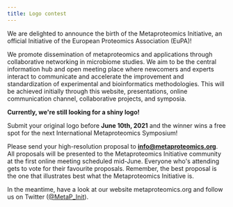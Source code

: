 ```yaml
---
title: Logo contest
---
```


We are delighted to announce the birth of the Metaproteomics Initiative, an official Initiative of the European Proteomics Association (EuPA)!

We promote dissemination of metaproteomics and applications through collaborative networking in microbiome studies. We aim to be the central information hub and open meeting place where newcomers and experts interact to communicate and accelerate the improvement and standardization of experimental and bioinformatics methodologies. This will be achieved initially through this website, presentations, online communication channel, collaborative projects, and symposia.

**Currently, we're still looking for a shiny logo!**

Submit your original logo before **June 10th, 2021** and the winner wins a free spot for the next International Metaproteomics Symposium!

Please send your high-resolution proposal to **info@metaproteomics.org**. All proposals will be presented to the Metaproteomics Initiative community at the first online meeting scheduled mid-June. Everyone who's attending gets to vote for their favourite proposals. Remember, the best proposal is the one that illustrates best what the Metaproteomics Initiative is.

In the meantime, have a look at our website metaproteomics.org and follow us on Twitter ([@MetaP_Init](https://twitter.com/metap_init)).
